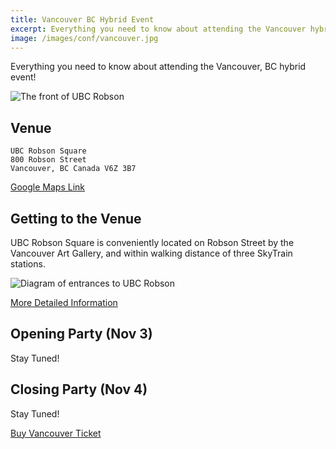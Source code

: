 ```yaml
---
title: Vancouver BC Hybrid Event
excerpt: Everything you need to know about attending the Vancouver hybrid event!
image: /images/conf/vancouver.jpg
---
```

Everything you need to know about attending the Vancouver, BC hybrid event!

![The front of UBC Robson](/images/conf/ubc-front.jpg)
## Venue

```
UBC Robson Square
800 Robson Street
Vancouver, BC Canada V6Z 3B7
```

[Google Maps Link](https://goo.gl/maps/TpEYenysDKrbR2fQ9)

## Getting to the Venue

UBC Robson Square is conveniently located on Robson Street by the Vancouver Art Gallery, and within walking distance of three SkyTrain stations.

![Diagram of entrances to UBC Robson](https://robsonsquare.ubc.ca/files/2018/02/map-780x780.jpg)

[More Detailed Information](https://robsonsquare.ubc.ca/contact-directions/)

## Opening Party (Nov 3)

Stay Tuned!
## Closing Party (Nov 4)

Stay Tuned!

<div class="cta"><a href="https://ti.to/event-loop/cascadiajs-2021">Buy Vancouver Ticket</a></div>